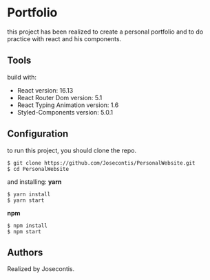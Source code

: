# Portfolio

this project has been realized to create a personal portfolio and to do practice with react and his components.

## Tools

build with:

- React version: 16.13
- React Router Dom version: 5.1
- React Typing Animation version: 1.6
- Styled-Components version: 5.0.1

## Configuration

to run this project, you should clone the repo.

```
$ git clone https://github.com/Josecontis/PersonalWebsite.git
$ cd PersonalWebsite
```

and installing:
**yarn**

```
$ yarn install
$ yarn start
```

**npm**

```
$ npm install
$ npm start
```
## Authors
Realized by Josecontis.
